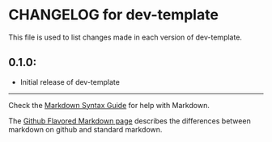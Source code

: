 # CHANGELOG for dev-template

This file is used to list changes made in each version of dev-template.

## 0.1.0:

* Initial release of dev-template

- - -
Check the [Markdown Syntax Guide](http://daringfireball.net/projects/markdown/syntax) for help with Markdown.

The [Github Flavored Markdown page](http://github.github.com/github-flavored-markdown/) describes the differences between markdown on github and standard markdown.
